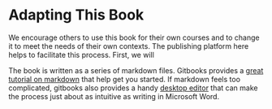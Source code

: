 # Adapting This Book

We encourage others to use this book for their own courses and to change it to meet the needs of their own contexts. The publishing platform here helps to facilitate this process. First, we will

The book is written as a series of markdown files. Gitbooks provides a [great tutorial on markdown](https://gitbookio.gitbooks.io/markdown/content/) that help get you started. If markdown feels too complicated, gitbooks also provides a handy [desktop editor](https://www.gitbook.com/editor/osx) that can make the process just about as intuitive as writing in Microsoft Word.
